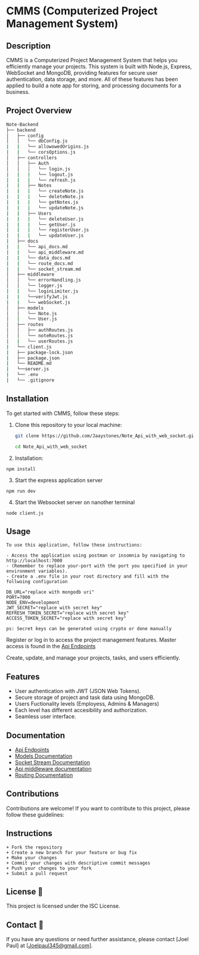 # CMMS (Computerized Project Management System)


## Description

CMMS is a Computerized Project Management System that helps you efficiently manage your projects. This system is built with Node.js, Express, WebSocket and MongoDB, providing features for secure user authentication, data storage, and more. All of these features has been applied to build a note app for storing, and processing documents for a business.

## Project Overview
``` bash
Note-Backend
├── backend
│   ├── config
│   │   └── dbConfig.js
|   |   └── allowowedOrigins.js
|   |   └── corsOptions.js
│   ├── controllers
│   │   ├── Auth
│   │   │   └── login.js
|   |   |   └── logout.js
|   |   |   └── refresh.js
|   |   ├── Notes
|   |   |   └── createNote.js
|   |   |   └── deleteNote.js
|   |   |   └── getNotes.js
|   |   |   └── updateNote.js
|   |   ├── Users
|   |   |   └── deleteUser.js
|   |   |   └── getUser.js
|   |   |   └── registerUser.js
|   |   |   └── updateUser.js
|   ├── docs
|   |   └── api_docs.md
|   |   └── api_middleware.md
|   |   └── data_docs.md
|   |   └── route_docs.md
|   |   └── socket_stream.md
│   ├── middleware
│   │   └── errorHandling.js
│   │   └── logger.js
|   |   └── loginLimiter.js
|   |   └──verifyJwt.js
|   |   └── webSocket.js
│   ├── models
│   │   └── Note.js
|   |   └── User.js
│   ├── routes
│   │   ├── authRoutes.js
│   │   └── noteRoutes.js
|   |   └── userRoutes.js
|   └── client.js
|   ├── package-lock.json
|   ├── package.json
|   └── README.md
|   └──server.js
|   └── .env
|   └── .gitignore

```
## Installation

To get started with CMMS, follow these steps:

1. Clone this repository to your local machine:
   ```bash
   git clone https://github.com/Jaaystones/Note_Api_with_web_socket.git

   cd Note_Api_with_web_socket 

   ```

2. Installation:
```
npm install

```
3. Start the express application server
```
npm run dev

```
4. Start the Websocket server on nanother terminal
```
node client.js

```
## Usage
```
To use this application, follow these instructions:

- Access the application using postman or insomnia by navigating to http://localhost:7000 
- (Remember to replace your-port with the port you specified in your environment variables).
- Create a .env file in your root directory and fill with the follwoing configuration

DB_URL="replace with mongodb uri"
PORT=7000
NODE_ENV=development
JWT_SECRET="replace with secret key"
REFRESH_TOKEN_SECRET="replace with secret key"
ACCESS_TOKEN_SECRET="replace with secret key"

ps: Secret keys can be generated using crypto or done manually
```

Register or log in to access the project management features.
Master access is found in the [Api Endpoints](docs/api_docs.md)

Create, update, and manage your projects, tasks, and users efficiently.


## Features
+ User authentication with JWT (JSON Web Tokens).
+ Secure storage of project and task data using MongoDB.
+ Users Fuctionality levels (Employess, Admins & Managers)
+ Each level has different accesibility and authorization.
+ Seamless user interface.

## Documentation
- [Api Endpoints](docs/api_docs.md)
- [ Models Documentation](docs/data_docs.md)
- [ Socket Stream Documentation](docs/socket_stream.md)
- [ Api middleware documentation](docs/api_middleware.md)
- [Routing Documentation](docs/routing.md)

## Contributions
Contributions are welcome! If you want to contribute to this project, please follow these guidelines:

## Instructions
```
+ Fork the repository
+ Create a new branch for your feature or bug fix
+ Make your changes
+ Commit your changes with descriptive commit messages
+ Push your changes to your fork
+ Submit a pull request

```

## License :wrench:
This project is licensed under the ISC License.

## Contact :book:
If you have any questions or need further assistance, please contact [Joel Paul] at [Joelpaul345@gmail.com].
